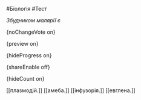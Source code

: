 #Біологія #Тест

*Збудником малярії є*

{noChangeVote on}

{preview on}

{hideProgress on}

{shareEnable off}

{hideCount on}

[[плазмодій.]]
[[амеба.]]
[[інфузорія.]]
[[евглена.]]
